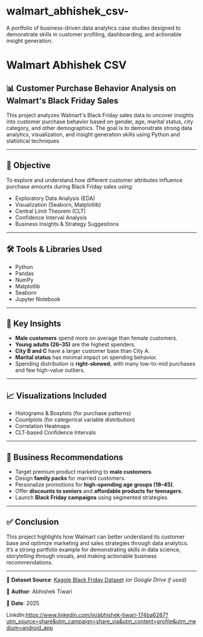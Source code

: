 # walmart_abhishek_csv-
A portfolio of business-driven data analytics case studies designed to demonstrate skills in customer profiling, dashboarding, and actionable insight generation.
# Walmart Abhishek CSV

## 📊 Customer Purchase Behavior Analysis on Walmart's Black Friday Sales

This project analyzes Walmart's Black Friday sales data to uncover insights into customer purchase behavior based on gender, age, marital status, city category, and other demographics. The goal is to demonstrate strong data analytics, visualization, and insight generation skills using Python and statistical techniques.

---

## 🧠 Objective

To explore and understand how different customer attributes influence purchase amounts during Black Friday sales using:

- Exploratory Data Analysis (EDA)
- Visualization (Seaborn, Matplotlib)
- Central Limit Theorem (CLT)
- Confidence Interval Analysis
- Business Insights & Strategy Suggestions

---

## 🛠️ Tools & Libraries Used

- Python
- Pandas
- NumPy
- Matplotlib
- Seaborn
- Jupyter Notebook

---

## 📌 Key Insights

- **Male customers** spend more on average than female customers.
- **Young adults (26–35)** are the highest spenders.
- **City B and C** have a larger customer base than City A.
- **Marital status** has minimal impact on spending behavior.
- Spending distribution is **right-skewed**, with many low-to-mid purchases and few high-value outliers.

---

## 📈 Visualizations Included

- Histograms & Boxplots (for purchase patterns)
- Countplots (for categorical variable distribution)
- Correlation Heatmaps
- CLT-based Confidence Intervals

---

## 🧩 Business Recommendations

- Target premium product marketing to **male customers**.
- Design **family packs** for married customers.
- Personalize promotions for **high-spending age groups (18–45)**.
- Offer **discounts to seniors** and **affordable products for teenagers**.
- Launch **Black Friday campaigns** using segmented strategies.

---

## ✅ Conclusion

This project highlights how Walmart can better understand its customer base and optimize marketing and sales strategies through data analytics. It’s a strong portfolio example for demonstrating skills in data science, storytelling through visuals, and making actionable business recommendations.

---

📁 **Dataset Source**: [Kaggle Black Friday Dataset](https://www.kaggle.com/datasets/sdolezel/black-friday) *(or Google Drive if used)*

👤 **Author**: Abhishek Tiwari

📅 **Date**: 2025


Linkdln:https://www.linkedin.com/in/abhishek-tiwari-174ba6267?utm_source=share&utm_campaign=share_via&utm_content=profile&utm_medium=android_app



